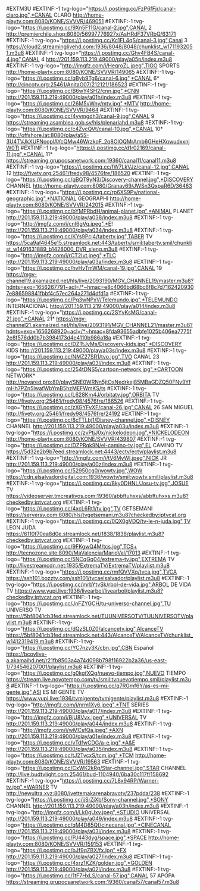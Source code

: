 #EXTM3U
#EXTINF:-1 tvg-logo="https://i.postimg.cc/FzP6fFjr/canal-claro.jpg",*CANAL CLARO
http://home-playtv.com:8080/KONE/SVVVR/469051
#EXTINF:-1 tvg-logo="https://i.postimg.cc/9Xn5F11G/canal-2.jpg",CANAL 2
http://premierchile.shop:8080/56997776927x/AsHRdF37VRbQ/63171
#EXTINF:-1 tvg-logo="https://i.postimg.cc/Kc1FL4qS/canal-3.jpg",Canal 3
https://cloud2.streaminglivehd.com:1936/8048/8048/chunklist_w1711932051.m3u8
#EXTINF:-1 tvg-logo="https://i.postimg.cc/Ghv4FB4S/canal-4.jpg",CANAL 4
http://201.159.113.219:49000/play/a05p/index.m3u8
#EXTINF:-1 tvg-logo="http://imgfz.com/i/HeqroZL.jpeg",TIGO SPORTS
http://home-playtv.com:8080/KONE/SVVVR/149065
#EXTINF:-1 tvg-logo="https://i.postimg.cc/qByb9Tg6/canal-6.jpg",*CANAL 6*
http://cincotv.org:25461/AnitaG07/212121/186523
#EXTINF:-1 tvg-logo="https://i.postimg.cc/B6wY4SH2/cnn.jpg",*CNN
http://201.159.113.219:49000/play/a01h/index.m3u8
#EXTINF:-1 tvg-logo="https://i.postimg.cc/26M5vWny/mtv.jpg",*MTV
http://home-playtv.com:8080/KONE/SVVVR/9464
#EXTINF:-1 tvg-logo="https://i.postimg.cc/4yvmgdh3/canal-9.jpg",CANAL 9
https://streaming.asamblea.gob.sv/hls/plenariahd.m3u8
#EXTINF:-1 tvg-logo="https://i.postimg.cc/c4ZvcQVt/canal-10.jpg",*CANAL 10*
http://offshore.lat:8080/play/a5S-3U4TVJkXUFNooplAYcQMw46WrzkqF_2q8OlOQMrAmb6GHeHXqwudxxnjW0Tt
#EXTINF:-1 tvg-logo="https://i.postimg.cc/d1r02169/canal-11.jpg",*CANAL 11*
https://streaming.grupocsanetwork.com:19360/canal11/canal11.m3u8
#EXTINF:-1 tvg-logo="https://i.postimg.cc/fW7LkVJz/canal-12.jpg",CANAL 12
http://fivetv.org:25461/fredy98/4576fre/186520
#EXTINF:-1 tvg-logo="https://i.postimg.cc/qBQT9yN3/Discovery-channel.jpg",*DISCOVERY CHANNEL
http://home-playtv.com:8080/Granav69/JWSn3QxpaR6D/36463
#EXTINF:-1 tvg-logo="https://i.postimg.cc/rp6XS9Pv/national-geographic.jpg",*NATIONAL GEOGRAPHI
http://home-playtv.com:8080/KONE/SVVVR/242015
#EXTINF:-1 tvg-logo="https://i.postimg.cc/bYMPRbdH/animal-planet.jpg",*ANIMAL PLANET
http://201.159.113.219:49000/play/a038/index.m3u8
#EXTINF:-1 tvg-logo="http://imgfz.com/i/cnI6gVq.jpeg",*E!
http://201.159.113.219:49000/play/a034/index.m3u8
#EXTINF:-1 tvg-logo="https://i.postimg.cc/KYs9Pcj4/tabertv.jpg",TABER TV
https://5ca9af4645e15.streamlock.net:443/tabertv/smil:tabertv.smil/chunklist_w1491631889_b1428000_DVR_sleng.m3u8
#EXTINF:-1 tvg-logo="http://imgfz.com/i/rCT2Ivt.jpeg",*TLC
http://201.159.113.219:49000/play/a03a/index.m3u8
#EXTINF:-1 tvg-logo="https://i.postimg.cc/hvHvTmWM/canal-19.jpg",CANAL 19
https://mgv-channel19.akamaized.net/hls/live/2093190/MGV_CHANNEL19/master.m3u8?hdnts=exp=1656267791~acl=/*~hmac=e8c4066bd68bc6f8c7d71624209307e886598841fbbf4c57ec264a271d4dfd1a
#EXTINF:-1 tvg-logo="https://i.postimg.cc/Pq3wNPxV/Telemundo.jpg",*TELEMUNDO INTERNACIONAL
http://201.159.113.219:49000/play/a014/index.m3u8
#EXTINF:-1 tvg-logo="https://i.postimg.cc/2SYvKsMG/canal-21.jpg",*CANAL 21*
https://mgv-channel21.akamaized.net/hls/live/2093191/MGV_CHANNEL21/master.m3u8?hdnts=exp=1656268920~acl=/*~hmac=8fda93655adbfe1025b406ea7775f2e8f576dd0b7b3984173d4e4110b986a18a
#EXTINF:-1 tvg-logo="https://i.postimg.cc/DZTtJyMs/Discovery-kids.jpg",*DISCOVERY KIDS
http://201.159.113.219:49000/play/a03s/index.m3u8
#EXTINF:-1 tvg-logo="https://i.postimg.cc/NMZ27SR1/tvo.jpg",TVO CANAL 23
http://201.159.113.219:49000/play/a03l/index.m3u8
#EXTINF:-1 tvg-logo="https://i.postimg.cc/254tDNS5/cartoon-network.jpg",*CARTOON NETWORK*
http://novared.pro:80/play/SNE0WRNn5jtOsNedrkej85MBaGDZQ50FNv9YfmHh7PZn5lwafWbYmB5hzMEFWmKS/ts
#EXTINF:-1 tvg-logo="https://i.postimg.cc/L628Km4J/orbitatv.jpg",ORBITA TV
http://fivetv.org:25461/fredy98/4576fre/186526
#EXTINF:-1 tvg-logo="https://i.postimg.cc/zXGYFvXF/canal-26.jpg",CANAL 26 SAN MIGUEL
http://fivetv.org:25461/fredy98/4576fre/24192
#EXTINF:-1 tvg-logo="https://i.postimg.cc/8cTTLbj1/Disney-channel.jpg",*DISNEY CHANNEL
http://201.159.113.219:49000/play/a03u/index.m3u8
#EXTINF:-1 tvg-logo="https://i.postimg.cc/zvPtjJ0x/nickelodeon.jpg",*NICKELODEON
http://home-playtv.com:8080/KONE/SVVVR/439807
#EXTINF:-1 tvg-logo="https://i.postimg.cc/DZPRqk9N/el-camino-tv.jpg",EL CAMINO TV
https://5d32e2b9b7eed.streamlock.net:4443/ectv/ectv/playlist.m3u8
#EXTINF:-1 tvg-logo="http://imgfz.com/i/tV6MyWl.jpeg",NICK JR
http://201.159.113.219:49000/play/a00z/index.m3u8
#EXTINF:-1 tvg-logo="https://i.postimg.cc/52950cg0/wowtv.jpg",WOW
https://cdn.elsalvadordigital.com:1936/wowtv/smil:wowtv.smil/playlist.m3u8
#EXTINF:-1 tvg-logo="https://i.postimg.cc/8ky0DHNL/Josu-tv.jpg",JOSUE TV
https://videoserver.tmcreativos.com:19360/abbftuhxxs/abbftuhxxs.m3u8?checkedby:iptvcat.org
#EXTINF:-1 tvg-logo="https://i.postimg.cc/4xcL6Rt1/tv.jpg",TV GETSEMANI
https://serversv.com:8080/hls/tvgetsemani.m3u8?checkedby:iptvcat.org
#EXTINF:-1 tvg-logo="https://i.postimg.cc/0QX0gVDQ/tv-le-n-juda.jpg",TV LEON JUDA
https://6110f70ea8d0e.streamlock.net/1838/1838/playlist.m3u8?checkedby:iptvcat.org
#EXTINF:-1 tvg-logo="https://i.postimg.cc/9FKgwQ4M/tcs.jpg",TCS+
http://tecnozone.site:8090/MaValencia/MarioVal/17013
#EXTINF:-1 tvg-logo="https://i.postimg.cc/5NCqGq04/extrema-tv.jpg",EXTREMA TV
http://livestreamcdn.net:1935/ExtremaTV/ExtremaTV/playlist.m3u8
#EXTINF:-1 tvg-logo="https://i.postimg.cc/rmfQVVXq/tvca.jpg",TVCA
https://ssh101.bozztv.com/ssh101/tvcaelsalvador/playlist.m3u8
#EXTINF:-1 tvg-logo="https://i.postimg.cc/mrbYtvSk/rbol-de-vida.jpg",ARBOL DE VIDA TV
https://www.yupi.live:1936/livearbol/livearbol/playlist.m3u8?checkedby:iptvcat.org
#EXTINF:-1 tvg-logo="https://i.postimg.cc/JnFZYGCH/tu-universo-channel.jpg",TU UNIVERSO TV
https://5bf8041cb3fed.streamlock.net/TUUNIVERSOTV/TUUNIVERSOTV/playlist.m3u8
#EXTINF:-1 tvg-logo="https://i.postimg.cc/dQzSL0Z0/alcancetv.jpg",AlcanceTV
https://5bf8041cb3fed.streamlock.net:443/AlcanceTV/AlcanceTV/chunklist_w1412319419.m3u8
#EXTINF:-1 tvg-logo="https://i.postimg.cc/YC7nzy3K/cbn.jpg",CBN Español
https://bcovlive-a.akamaihd.net/r21fb8503a4a74d098b798f16922b2a36/us-east-1/734546207001/playlist.m3u8
#EXTINF:-1 tvg-logo="https://i.postimg.cc/g0kgfXQg/nuevo-tiempo.jpg",NUEVO TIEMPO
https://stream.live.novotempo.com/tv/smil:tvnuevotiempo.smil/playlist.m3u8
#EXTINF:-1 tvg-logo="https://i.postimg.cc/q7RGmf6Y/as-es-mi-gente.jpg",ASI ES MI GENTE TV
https://www.yupi.live:1936/tvmigente/tvmigente/playlist.m3u8
#EXTINF:-1 tvg-logo="http://imgfz.com/i/nrm1Xy6.jpeg",*TNT SERIES
http://201.159.113.219:49000/play/a017/index.m3u8
#EXTINF:-1 tvg-logo="http://imgfz.com/i/BjU8Vvx.jpeg",*UNIVERSAL TV
http://201.159.113.219:49000/play/a044/index.m3u8
#EXTINF:-1 tvg-logo="http://imgfz.com/i/wMCsfQa.jpeg",*AXN
http://201.159.113.219:49000/play/a01e/index.m3u8
#EXTINF:-1 tvg-logo="https://i.postimg.cc/vTdfwCDG/a-e.jpg",*A&E
http://201.159.113.219:49000/play/a035/index.m3u8
#EXTINF:-1 tvg-logo="https://i.postimg.cc/tJ2TvcxS/tcm.jpg",*TCM
http://home-playtv.com:8080/KONE/SVVVR/19563
#EXTINF:-1 tvg-logo="https://i.postimg.cc/CxWK2kRg/Star-channel.jpg",STAR CHANNEL
http://live.budtvlight.com:25461/bud-1104940/6ba30c117f/158692
#EXTINF:-1 tvg-logo="https://i.postimg.cc/7L8x94RP/Warner-tv.jpg",*WARNER TV
http://newultra.xyz:8080/ivettemakarenabravotv/237pdda/238
#EXTINF:-1 tvg-logo="https://i.postimg.cc/jjSrZjXb/Sony-channel.jpg",*SONY CHANNEL
http://201.159.113.219:49000/play/a03h/index.m3u8
#EXTINF:-1 tvg-logo="http://imgfz.com/i/Lk0gUxv.jpeg",*STUDIO UNIVERSAL
http://201.159.113.219:49000/play/a049/index.m3u8
#EXTINF:-1 tvg-logo="https://i.postimg.cc/qM4D85Qf/cinecanal.jpg",*CINECANAL
http://201.159.113.219:49000/play/a03i/index.m3u8
#EXTINF:-1 tvg-logo="https://i.postimg.cc/PJ443dyg/space.jpg",*SPACE
http://home-playtv.com:8080/KONE/SVVVR/159153
#EXTINF:-1 tvg-logo="https://i.postimg.cc/bJf9qZBX/fx.jpg",*FX
http://201.159.113.219:49000/play/a027/index.m3u8
#EXTINF:-1 tvg-logo="https://i.postimg.cc/4xrz1KZK/golden.jpg",*GOLDEN
http://201.159.113.219:49000/play/a02l/index.m3u8
#EXTINF:-1 tvg-logo="https://i.postimg.cc/1tF7HxLS/canal-57.jpg",CANAL 57 APOPA
https://streaming.grupocsanetwork.com:19360/canal57/canal57.m3u8
